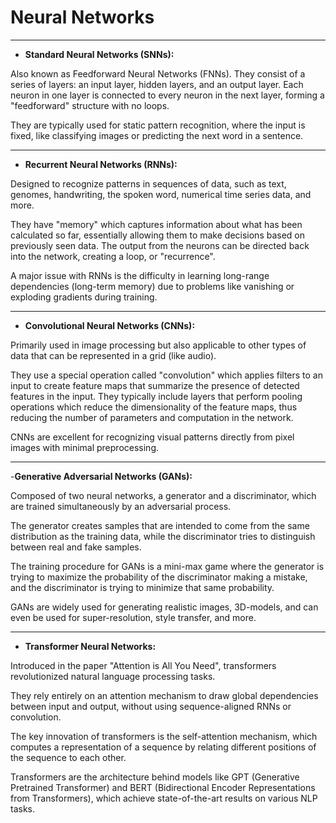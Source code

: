 # Neural Networks

---

- **Standard Neural Networks (SNNs):**

Also known as Feedforward Neural Networks (FNNs).
They consist of a series of layers: an input layer, hidden layers, and an output layer.
Each neuron in one layer is connected to every neuron in the next layer, forming a "feedforward" structure with no loops.

They are typically used for static pattern recognition, where the input is fixed, like classifying images or predicting the next word in a sentence.

---

- **Recurrent Neural Networks (RNNs):**

Designed to recognize patterns in sequences of data, such as text, genomes, handwriting, the spoken word, numerical time series data, and more.

They have "memory" which captures information about what has been calculated so far, essentially allowing them to make decisions based on previously seen data.
The output from the neurons can be directed back into the network, creating a loop, or "recurrence".

A major issue with RNNs is the difficulty in learning long-range dependencies (long-term memory) due to problems like vanishing or exploding gradients during training.

---

- **Convolutional Neural Networks (CNNs):**

Primarily used in image processing but also applicable to other types of data that can be represented in a grid (like audio).

They use a special operation called "convolution" which applies filters to an input to create feature maps that summarize the presence of detected features in the input.
They typically include layers that perform pooling operations which reduce the dimensionality of the feature maps, thus reducing the number of parameters and computation in the network.

CNNs are excellent for recognizing visual patterns directly from pixel images with minimal preprocessing.

---

-**Generative Adversarial Networks (GANs):**

Composed of two neural networks, a generator and a discriminator, which are trained simultaneously by an adversarial process.

The generator creates samples that are intended to come from the same distribution as the training data, while the discriminator tries to distinguish between real and fake samples.

The training procedure for GANs is a mini-max game where the generator is trying to maximize the probability of the discriminator making a mistake, and the discriminator is trying to minimize that same probability.

GANs are widely used for generating realistic images, 3D-models, and can even be used for super-resolution, style transfer, and more.

---

- **Transformer Neural Networks:**

Introduced in the paper "Attention is All You Need", transformers revolutionized natural language processing tasks.

They rely entirely on an attention mechanism to draw global dependencies between input and output, without using sequence-aligned RNNs or convolution.

The key innovation of transformers is the self-attention mechanism, which computes a representation of a sequence by relating different positions of the sequence to each other.

Transformers are the architecture behind models like GPT (Generative Pretrained Transformer) and BERT (Bidirectional Encoder Representations from Transformers), which achieve state-of-the-art results on various NLP tasks.
